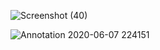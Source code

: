 ![Screenshot (40)](https://user-images.githubusercontent.com/50516206/83973203-72d7de80-a902-11ea-8a95-a47e4a1c8ec9.png)

![Annotation 2020-06-07 224151](https://user-images.githubusercontent.com/50516206/83975218-6490bf00-a910-11ea-895c-c9e289284dae.jpg)

